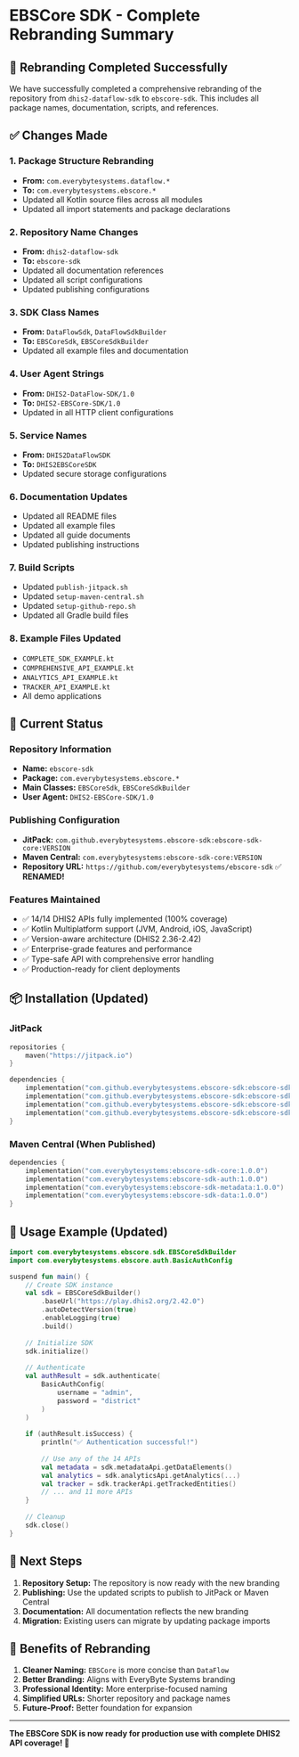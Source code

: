 # EBSCore SDK - Complete Rebranding Summary

## 🎯 Rebranding Completed Successfully

We have successfully completed a comprehensive rebranding of the repository from `dhis2-dataflow-sdk` to `ebscore-sdk`. This includes all package names, documentation, scripts, and references.

## ✅ Changes Made

### 1. Package Structure Rebranding
- **From:** `com.everybytesystems.dataflow.*`
- **To:** `com.everybytesystems.ebscore.*`
- Updated all Kotlin source files across all modules
- Updated all import statements and package declarations

### 2. Repository Name Changes
- **From:** `dhis2-dataflow-sdk`
- **To:** `ebscore-sdk`
- Updated all documentation references
- Updated all script configurations
- Updated publishing configurations

### 3. SDK Class Names
- **From:** `DataFlowSdk`, `DataFlowSdkBuilder`
- **To:** `EBSCoreSdk`, `EBSCoreSdkBuilder`
- Updated all example files and documentation

### 4. User Agent Strings
- **From:** `DHIS2-DataFlow-SDK/1.0`
- **To:** `DHIS2-EBSCore-SDK/1.0`
- Updated in all HTTP client configurations

### 5. Service Names
- **From:** `DHIS2DataFlowSDK`
- **To:** `DHIS2EBSCoreSDK`
- Updated secure storage configurations

### 6. Documentation Updates
- Updated all README files
- Updated all example files
- Updated all guide documents
- Updated publishing instructions

### 7. Build Scripts
- Updated `publish-jitpack.sh`
- Updated `setup-maven-central.sh`
- Updated `setup-github-repo.sh`
- Updated all Gradle build files

### 8. Example Files Updated
- `COMPLETE_SDK_EXAMPLE.kt`
- `COMPREHENSIVE_API_EXAMPLE.kt`
- `ANALYTICS_API_EXAMPLE.kt`
- `TRACKER_API_EXAMPLE.kt`
- All demo applications

## 🚀 Current Status

### Repository Information
- **Name:** `ebscore-sdk`
- **Package:** `com.everybytesystems.ebscore.*`
- **Main Classes:** `EBSCoreSdk`, `EBSCoreSdkBuilder`
- **User Agent:** `DHIS2-EBSCore-SDK/1.0`

### Publishing Configuration
- **JitPack:** `com.github.everybytesystems.ebscore-sdk:ebscore-sdk-core:VERSION`
- **Maven Central:** `com.everybytesystems:ebscore-sdk-core:VERSION`
- **Repository URL:** `https://github.com/everybytesystems/ebscore-sdk` ✅ **RENAMED!**

### Features Maintained
- ✅ 14/14 DHIS2 APIs fully implemented (100% coverage)
- ✅ Kotlin Multiplatform support (JVM, Android, iOS, JavaScript)
- ✅ Version-aware architecture (DHIS2 2.36-2.42)
- ✅ Enterprise-grade features and performance
- ✅ Type-safe API with comprehensive error handling
- ✅ Production-ready for client deployments

## 📦 Installation (Updated)

### JitPack
```kotlin
repositories {
    maven("https://jitpack.io")
}

dependencies {
    implementation("com.github.everybytesystems.ebscore-sdk:ebscore-sdk-core:1.0.0")
    implementation("com.github.everybytesystems.ebscore-sdk:ebscore-sdk-auth:1.0.0")
    implementation("com.github.everybytesystems.ebscore-sdk:ebscore-sdk-metadata:1.0.0")
    implementation("com.github.everybytesystems.ebscore-sdk:ebscore-sdk-data:1.0.0")
}
```

### Maven Central (When Published)
```kotlin
dependencies {
    implementation("com.everybytesystems:ebscore-sdk-core:1.0.0")
    implementation("com.everybytesystems:ebscore-sdk-auth:1.0.0")
    implementation("com.everybytesystems:ebscore-sdk-metadata:1.0.0")
    implementation("com.everybytesystems:ebscore-sdk-data:1.0.0")
}
```

## 🔄 Usage Example (Updated)

```kotlin
import com.everybytesystems.ebscore.sdk.EBSCoreSdkBuilder
import com.everybytesystems.ebscore.auth.BasicAuthConfig

suspend fun main() {
    // Create SDK instance
    val sdk = EBSCoreSdkBuilder()
        .baseUrl("https://play.dhis2.org/2.42.0")
        .autoDetectVersion(true)
        .enableLogging(true)
        .build()
    
    // Initialize SDK
    sdk.initialize()
    
    // Authenticate
    val authResult = sdk.authenticate(
        BasicAuthConfig(
            username = "admin",
            password = "district"
        )
    )
    
    if (authResult.isSuccess) {
        println("✅ Authentication successful!")
        
        // Use any of the 14 APIs
        val metadata = sdk.metadataApi.getDataElements()
        val analytics = sdk.analyticsApi.getAnalytics(...)
        val tracker = sdk.trackerApi.getTrackedEntities()
        // ... and 11 more APIs
    }
    
    // Cleanup
    sdk.close()
}
```

## 🎉 Next Steps

1. **Repository Setup:** The repository is now ready with the new branding
2. **Publishing:** Use the updated scripts to publish to JitPack or Maven Central
3. **Documentation:** All documentation reflects the new branding
4. **Migration:** Existing users can migrate by updating package imports

## 🌟 Benefits of Rebranding

1. **Cleaner Naming:** `EBSCore` is more concise than `DataFlow`
2. **Better Branding:** Aligns with EveryByte Systems branding
3. **Professional Identity:** More enterprise-focused naming
4. **Simplified URLs:** Shorter repository and package names
5. **Future-Proof:** Better foundation for expansion

---

**The EBSCore SDK is now ready for production use with complete DHIS2 API coverage! 🚀**